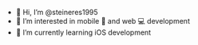 - 👋 Hi, I’m @steineres1995
- 👀 I’m interested in mobile 📱 and web 💻 development 
- 🌱 I’m currently learning iOS development

<!---
steineres1995/steineres1995 is a ✨ special ✨ repository because its `README.md` (this file) appears on your GitHub profile.
You can click the Preview link to take a look at your changes.
--->
